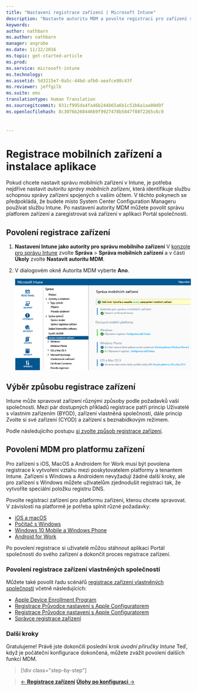 ```yaml
---
title: "Nastavení registrace zařízení | Microsoft Intune"
description: "Nastavte autoritu MDM a povolte registraci pro zařízení s iOS, Windows, Androidem a MacOS."
keywords: 
author: nathbarn
ms.author: nathbarn
manager: angrobe
ms.date: 11/22/2016
ms.topic: get-started-article
ms.prod: 
ms.service: microsoft-intune
ms.technology: 
ms.assetid: 5d3215e7-0a5c-44bd-afb0-aeafce98c43f
ms.reviewer: jeffgilb
ms.suite: ems
translationtype: Human Translation
ms.sourcegitcommit: 031cf995da4fa46b244b65a6b1c51b6a1aa00d9f
ms.openlocfilehash: 8c3076b26844669f9927478b5847f88f2265c6c9


---
```


# <a name="enroll-mobile-devices-and-install-an-app"></a>Registrace mobilních zařízení a instalace aplikace
Pokud chcete nastavit správu mobilních zařízení v Intune, je potřeba nejdříve nastavit *autoritu správy mobilních zařízení*, která identifikuje službu schopnou správy zařízení spojených s vaším účtem. V těchto pokynech se předpokládá, že budete místo System Center Configuration Manageru používat službu Intune. Po nastavení autority MDM můžete povolit správu platforem zařízení a zaregistrovat svá zařízení v aplikaci Portál společnosti.

## <a name="enable-device-enrollment"></a>Povolení registrace zařízení

1. **Nastavení Intune jako autority pro správu mobilního zařízení**
    V [konzole pro správu Intune](https://manage.microsoft.com/) zvolte **Správa** > **Správa mobilních zařízení** a v části **Úkoly** zvolte **Nastavit autoritu MDM**.  

2. V dialogovém okně Autorita MDM vyberte **Ano**.

    ![Konzola správce Nastavení MDM na Intune](./media/mdmAuthority.png)

## <a name="choose-how-to-enroll-devices"></a>Výběr způsobu registrace zařízení

Intune může spravovat zařízení různými způsoby podle požadavků vaší společnosti. Mezi pár dostupných příkladů registrace patří princip Uživatelé s vlastním zařízením (BYOD), zařízení vlastněná společností, dále princip Zvolte si své zařízení (CYOD) a zařízení s beznabídkovým režimem.

Podle následujícího postupu [si zvolte způsob registrace zařízení](choose-how-to-enroll-devices1.md).

## <a name="enable-mdm-for-your-device-platform"></a>Povolení MDM pro platformu zařízení
Pro zařízení s iOS, MacOS a Androidem for Work musí být povolena registrace k vytvoření vztahu mezi poskytovatelem platformy a tenantem Intune. Zařízení s Windows a Androidem nevyžadují žádné další kroky, ale pro zařízení s Windows můžete uživatelům zjednodušit registraci tak, že vytvoříte speciální položku registru DNS.

Povolte registraci zařízení pro platformu zařízení, kterou chcete spravovat. V závislosti na platformě je potřeba splnit různé požadavky:

-  [iOS a macOS](https://docs.microsoft.com/intune/deploy-use/set-up-ios-and-mac-management-with-microsoft-intune.md)
-  [Počítač s Windows](https://docs.microsoft.com/intune/deploy-use/set-up-windows-device-management-with-microsoft-intune)
-  [Windows 10 Mobile a Windows Phone](https://docs.microsoft.com/intune/deploy-use/set-up-windows-phone-management-with-microsoft-intune)
- [Android for Work](https://docs.microsoft.com/intune/deploy-use/set-up-android-for-work)

Po povolení registrace si uživatelé můžou stáhnout aplikaci Portál společnosti do svého zařízení a dokončit proces registrace zařízení.

### <a name="enable-company-owned-device-enrollment"></a>Povolení registrace zařízení vlastněných společností
Můžete také povolit řadu scénářů [registrace zařízení vlastněných společností](https://docs.microsoft.com/intune/deploy-use/manage-corporate-owned-devices) včetně následujících:
- [Apple Device Enrollment Program](https://docs.microsoft.com/intune/deploy-use/ios-device-enrollment-program-in-microsoft-intune)
- [Registrace Průvodce nastavení s Apple Configuratorem](https://docs.microsoft.com/intune/deploy-use/ios-setup-assistant-enrollment-in-microsoft-intune)
- [Registrace Průvodce nastavení s Apple Configuratorem](https://docs.microsoft.com/intune/deploy-use/ios-direct-enrollment-in-microsoft-intune)
- [Správce registrace zařízení](https://docs.microsoft.com/intune/deploy-use/enroll-corporate-owned-devices-with-the-device-enrollment-manager-in-microsoft-intune)

### <a name="next-steps"></a>Další kroky
Gratulujeme! Právě jste dokončili poslední krok *úvodní příručky Intune* Teď, když je počáteční konfigurace dokončená, můžete zvážit povolení dalších funkcí MDM.

>[!div class="step-by-step"]

>[&larr; **Registrace zařízení**](.\start-with-a-paid-subscription-to-microsoft-intune-step-8.md)     [**Úlohy po konfiguraci** &rarr;](.\post-configuration-tasks.md)  



<!--HONumber=Dec16_HO1-->


